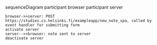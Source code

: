 sequenceDiagram
    participant browser
    participant server

    browser->>server: POST https://studies.cs.helsinki.fi/exampleapp/new_note_spa, called by event handler for submitting form
    activate server
    server-->>browser: note sent to server
    deactivate server
